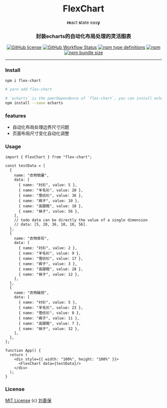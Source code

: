 <div align="center">
<h1>FlexChart</h1>

**re**act **s**tate eas**y**

<h3>封装echarts的自动化布局处理的灵活图表</h3>

[![GitHub license](https://img.shields.io/github/license/lsbFlying/flex-chart?style=flat-square)](https://github.com/lsbFlying/flex-chart/blob/master/LICENSE)
[![GitHub Workflow Status](https://img.shields.io/github/workflow/status/lsbFlying/flex-chart/CI?color=blue&style=flat-square)](https://github.com/lsbFlying/flex-chart/actions/workflows/test.yml)
[![npm type definitions](https://img.shields.io/npm/types/typescript?color=orange&style=flat-square)](https://github.com/lsbFlying/flex-chart/blob/master/src/flex-chart/index.tsx)
[![npm](https://img.shields.io/npm/v/flex-chart?color=blue&style=flat-square)](https://www.npmjs.com/package/flex-chart)
[![npm bundle size](https://img.shields.io/bundlephobia/minzip/flex-chart?color=brightgreen&style=flat-square)](https://bundlephobia.com/package/flex-chart)

</div>

---

### Install
```sh
npm i flex-chart

# yarn add flex-chart

# `echarts` is the peerDependence of `flex-chart`, you can install echarts with your own version.
npm install --save echarts
```

### features
- 自动化布局处理边界尺寸问题
- 页面布局尺寸变化自动化调整

### Usage
```tsx
import { FlexChart } from "flex-chart";

const testData = [
  {
    name: "衣物销量",
    data: [
      { name: "衬衫", value: 5 },
      { name: "羊毛衫", value: 20 },
      { name: "雪纺衫", value: 36 },
      { name: "裤子", value: 10 },
      { name: "高跟鞋", value: 10 },
      { name: "袜子", value: 56 },
    ],
    // todo data can be directly the value of a single dimension
    // data: [5, 20, 36, 10, 10, 56].
  },
  {
    name: "衣物库存",
    data: [
      { name: "衬衫", value: 2 },
      { name: "羊毛衫", value: 9 },
      { name: "雪纺衫", value: 17 },
      { name: "裤子", value: 3 },
      { name: "高跟鞋", value: 28 },
      { name: "袜子", value: 12 },
    ],
  },
  {
    name: "衣物破损",
    data: [
      { name: "衬衫", value: 5 },
      { name: "羊毛衫", value: 23 },
      { name: "雪纺衫", value: 8 },
      { name: "裤子", value: 11 },
      { name: "高跟鞋", value: 7 },
      { name: "袜子", value: 32 },
    ],
  },
];

function App() {
  return (
    <div style={{ width: "100%", height: "100%" }}>
      <FlexChart data={testData}/>
    </div>
  );
}
```

### License
[MIT License](https://github.com/lsbFlying/flex-chart/blob/master/LICENSE) (c) [刘善保](https://github.com/lsbFlying)

